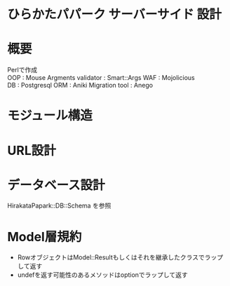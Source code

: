 # ひらかたパパーク サーバーサイド 設計

# 概要
Perlで作成  
OOP : Mouse
Argments validator : Smart::Args
WAF : Mojolicious  
DB  : Postgresql
ORM : Aniki
Migration tool : Anego  

# モジュール構造

# URL設計

# データベース設計
HirakataPapark::DB::Schema を参照

# Model層規約
* RowオブジェクトはModel::Resultもしくはそれを継承したクラスでラップして返す
* undefを返す可能性のあるメソッドはoptionでラップして返す

